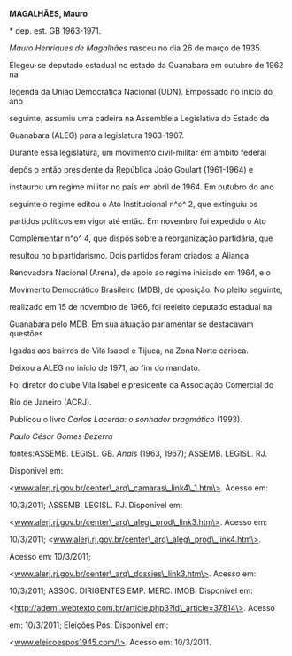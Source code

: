 **MAGALHÃES, Mauro**



\* dep. est. GB 1963-1971.



*Mauro Henriques de Magalhães* nasceu no dia 26 de março de 1935.



Elegeu-se deputado estadual no estado da Guanabara em outubro de 1962 na

legenda da União Democrática Nacional (UDN). Empossado no início do ano

seguinte, assumiu uma cadeira na Assembleia Legislativa do Estado da

Guanabara (ALEG) para a legislatura 1963-1967.



Durante essa legislatura, um movimento civil-militar em âmbito federal

depôs o então presidente da República João Goulart (1961-1964) e

instaurou um regime militar no país em abril de 1964. Em outubro do ano

seguinte o regime editou o Ato Institucional n^o^ 2, que extinguiu os

partidos políticos em vigor até então. Em novembro foi expedido o Ato

Complementar n^o^ 4, que dispôs sobre a reorganização partidária, que

resultou no bipartidarismo. Dois partidos foram criados: a Aliança

Renovadora Nacional (Arena), de apoio ao regime iniciado em 1964, e o

Movimento Democrático Brasileiro (MDB), de oposição. No pleito seguinte,

realizado em 15 de novembro de 1966, foi reeleito deputado estadual na

Guanabara pelo MDB. Em sua atuação parlamentar se destacavam questões

ligadas aos bairros de Vila Isabel e Tijuca, na Zona Norte carioca.

Deixou a ALEG no início de 1971, ao fim do mandato.



Foi diretor do clube Vila Isabel e presidente da Associação Comercial do

Rio de Janeiro (ACRJ).



Publicou o livro *Carlos Lacerda: o sonhador pragmático* (1993).



*Paulo César Gomes Bezerra*



fontes:ASSEMB. LEGISL. GB. *Anais* (1963, 1967); ASSEMB. LEGISL. RJ.

Disponível em:

\<www.alerj.rj.gov.br/center\_arq\_camaras\_link4\_1.htm\>. Acesso em:

10/3/2011; ASSEMB. LEGISL. RJ. Disponível em:

\<www.alerj.rj.gov.br/center\_arq\_aleg\_prod\_link3.htm\>. Acesso em:

10/3/2011; \<www.alerj.rj.gov.br/center\_arq\_aleg\_prod\_link4.htm\>.

Acesso em: 10/3/2011;

\<www.alerj.rj.gov.br/center\_arq\_dossies\_link3.htm\>. Acesso em:

10/3/2011; ASSOC. DIRIGENTES EMP. MERC. IMOB. Disponível em:

\<http://ademi.webtexto.com.br/article.php3?id\_article=37814\>. Acesso

em: 10/3/2011; Eleições Pós. Disponível em:

\<www.eleicoespos1945.com/\>. Acesso em: 10/3/2011.

